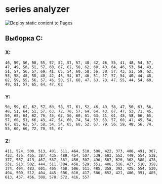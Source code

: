 # series analyzer

[![Deploy static content to Pages](https://github.com/nerfthisdev-itmo/series-analyzer-ts/actions/workflows/main.yml/badge.svg?branch=master)](https://github.com/nerfthisdev-itmo/series-analyzer-ts/actions/workflows/main.yml)

## Выборка C:

### X:

```
46, 59, 56, 58, 55, 57, 52, 57, 57, 48, 42, 46, 55, 41, 48, 54, 57, 47, 49, 56, 51, 57, 60, 67, 62, 50, 62, 60, 43, 64, 46, 53, 64, 43, 51, 57, 56, 57, 69, 41, 65, 54, 60, 58, 56, 50, 57, 43, 51, 59, 62, 55, 58, 48, 58, 40, 42, 45, 54, 67, 46, 51, 57, 57, 54, 40, 44, 48, 62, 59, 55, 56, 57, 46, 50, 57, 68, 47, 63, 73, 47, 55, 44, 54, 69, 49, 51, 57, 65, 64, 47, 63
```

### Y:

```
50, 59, 62, 62, 57, 60, 58, 57, 61, 52, 46, 49, 58, 47, 50, 63, 56, 48, 51, 64, 51, 57, 63, 72, 70, 57, 64, 64, 43, 67, 47, 53, 71, 45, 59, 65, 64, 62, 76, 45, 67, 56, 60, 61, 63, 51, 61, 45, 58, 66, 65, 57, 60, 51, 66, 43, 47, 54, 60, 74, 54, 53, 63, 57, 60, 41, 45, 54, 67, 65, 62, 57, 58, 54, 54, 65, 68, 52, 67, 79, 56, 59, 48, 56, 74, 55, 60, 66, 72, 70, 55, 67
```

### Z:

```
411, 524, 500, 513, 491, 511, 464, 510, 508, 422, 373, 406, 491, 367, 423, 476, 455, 387, 435, 489, 454, 507, 539, 602, 552, 449, 554, 538, 377, 567, 413, 467, 567, 381, 450, 507, 496, 507, 620, 362, 580, 478, 531, 513, 502, 444, 511, 384, 458, 529, 551, 488, 516, 427, 518, 358, 374, 404, 483, 601, 405, 450, 506, 511, 485, 358, 392, 425, 554, 530, 494, 500, 512, 404, 445, 506, 610, 417, 566, 652, 421, 486, 391, 485, 613, 437, 456, 508, 578, 572, 416, 557
```
